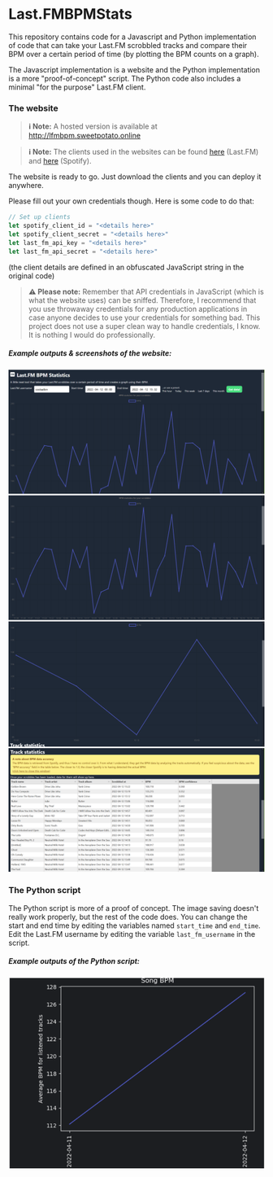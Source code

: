 # Last.FMBPMStats

This repository contains code for a Javascript and Python implementation
of code that can take your Last.FM scrobbled tracks and compare their BPM over a certain period of time
(by plotting the BPM counts on a graph).

The Javascript implementation is a website and the Python implementation is a more "proof-of-concept" script.
The Python code also includes a minimal "for the purpose" Last.FM client.

### The website

> **ℹ Note:** A hosted version is available at http://lfmbpm.sweetpotato.online

> **ℹ Note:** The clients used in the websites can be found [here](https://github.com/fxb/javascript-last.fm-api) (Last.FM) and [here](https://github.com/JMPerez/spotify-web-api-js) (Spotify).

The website is ready to go. Just download the clients and you can deploy it anywhere.

Please fill out your own credentials though. Here is some code to do that:
```javascript
// Set up clients
let spotify_client_id = "<details here>"
let spotify_client_secret = "<details here>"
let last_fm_api_key = "<details here>"
let last_fm_api_secret = "<details here>"
```
(the client details are defined in an obfuscated JavaScript string in the original code)

> **⚠ Please note:** Remember that API credentials in JavaScript (which is what the website uses)
> can be sniffed. Therefore, I recommend that you use throwaway credentials for any production applications
> in case anyone decides to use your credentials for something bad.
> This project does not use a super clean way to handle credentials, I know. It is nothing I would do professionally.

##### Example outputs & screenshots of the website:
![img_3.png](img_3.png)
![img_2.png](img_2.png)
![img_1.png](img_1.png)
![img_4.png](img_4.png)

### The Python script

The Python script is more of a proof of concept. The image saving doesn't
really work properly, but the rest of the code does. You can change the start
and end time by editing the variables named
`start_time` and `end_time`. Edit the Last.FM username by editing the variable `last_fm_username`
in the script.

##### Example outputs of the Python script:
![img.png](img.png)
